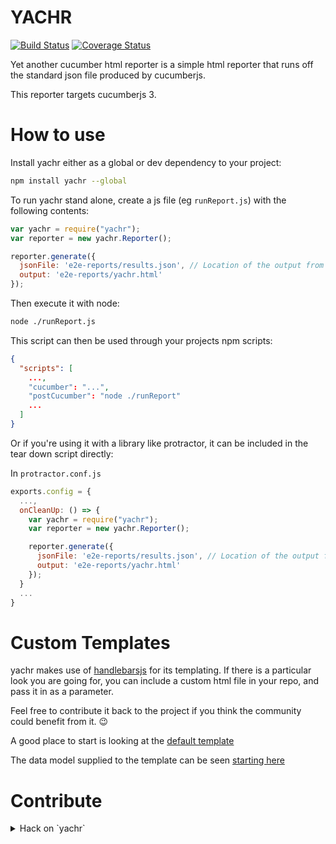 # YACHR
[![Build Status](https://travis-ci.org/yachr/yachr.svg?branch=GH-13-CodeCoverage)](https://travis-ci.org/yachr/yachr/branches)
[![Coverage Status](https://coveralls.io/repos/github/yachr/yachr/badge.svg?branch=GH-13-CodeCoverage)](https://coveralls.io/github/yachr/yachr?branch=GH-13-CodeCoverage)

Yet another cucumber html reporter is a simple html reporter that runs off the standard json file produced by cucumberjs.

This reporter targets cucumberjs 3.

# How to use

Install yachr either as a global or dev dependency to your project:

```bash
npm install yachr --global
```

To run yachr stand alone, create a js file (eg `runReport.js`) with the following contents:

```javascript
var yachr = require("yachr");
var reporter = new yachr.Reporter();

reporter.generate({
  jsonFile: 'e2e-reports/results.json', // Location of the output from running cucumberjs
  output: 'e2e-reports/yachr.html'
});
```

Then execute it with node:

```bash
node ./runReport.js
```

This script can then be used through your projects npm scripts:

```json
{
  "scripts": [
    ...,
    "cucumber": "...",
    "postCucumber": "node ./runReport"
    ...
  ]
}
```

Or if you're using it with a library like protractor, it can be included in the tear down script directly:

In `protractor.conf.js`
```javascript
exports.config = {
  ...,
  onCleanUp: () => {
    var yachr = require("yachr");
    var reporter = new yachr.Reporter();

    reporter.generate({
      jsonFile: 'e2e-reports/results.json', // Location of the output from running cucumberjs
      output: 'e2e-reports/yachr.html'
    });
  }
  ...
}
```
# Custom Templates
yachr makes use of [handlebarsjs](https://handlebarsjs.com/) for its templating. If there is a particular look you are going for, you can include a custom html file in your repo, and pass it in as a parameter.

Feel free to contribute it back to the project if you think the community could benefit from it. :wink:

A good place to start is looking at the [default template](src/templates/standard.html)

The data model supplied to the template can be seen [starting here](src/models/htmlModel.ts)

# Contribute

<details>
<summary>
Hack on `yachr`
</summary>

Clone the repo
Run `npm install`

Hack away.

[sampleUsageFile.ts](src\sampleUsageFile.ts) gets transpiled into the dist folder when `npm build` is run, this is useful for checking how it runs with node:

From the root:
`node dist/src/sampleUsageFile.js`

Should produced `dist/samples/report.html`

# CI
yachr is monitored by Travis-ci. when a change is detected Travis-ci will pull the repo and execute `npm run ci`. Travis will run `ci` before accepting a pull request.

# Pre-commit hooks
To keep the build tags aligned to each branch, we're using this pre-commit setup in git.
When the readme is committed, the tag will be updated to reflect the current branch.

The commit hooks for this repo can be found under the `.githooks` folder. A
`setup.sh` script is provided for ease of setting up local developer environments
to use these commit hooks.

As new commit hooks are added, the `setup.sh` script should be maintained to ensure
that all hooks can be loaded as part of the onboarding process.

The `pre-commit` hook is configured to auto-load the current version of the `pre-commit.py`
python script. This will ensure that any changes made to the pre-commit script
are synchronised with the developer's environment.

It should be noted that because the pre-commit hook uses a python script, [python](https://www.python.org/downloads/) needs to be installed and accessible from the developer's PATH environment variable.

</details>
